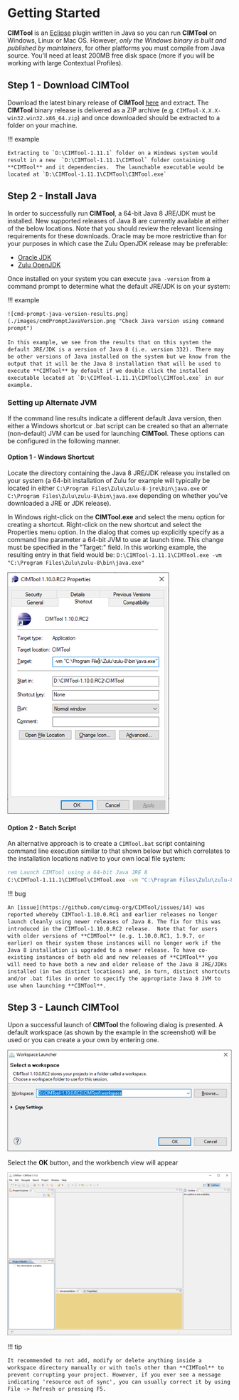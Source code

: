 # Getting Started
**CIMTool** is an [Eclipse](https://www.eclipse.org/) plugin written in Java so you can run **CIMTool** on Windows, Linux or Mac OS. However, *only the Windows binary is built and published by maintainers*, for other platforms you must compile from Java source. You'll need at least 200MB free disk space (more if you will be working with large Contextual Profiles).

## Step 1 - Download CIMTool
Download the latest binary release of **CIMTool** [here](https://github.com/cimug-org/CIMTool/releases) and extract. The **CIMTool** binary release is delivered as a ZIP archive (e.g. `CIMTool-X.X.X-win32.win32.x86_64.zip`) and once downloaded should be extracted to a folder on your machine. 

!!! example

    Extracting to `D:\CIMTool-1.11.1` folder on a Windows system would result in a new  `D:\CIMTool-1.11.1\CIMTool` folder containing **CIMTool** and it dependencies.  The launchable executable would be located at `D:\CIMTool-1.11.1\CIMTool\CIMTool.exe`

## Step 2 - Install Java
In order to successfully run **CIMTool**, a 64-bit Java 8 JRE/JDK must be installed. New supported releases of Java 8 are currently available at either of the below locations. Note that you should review the relevant licensing requirements for these downloads. Oracle may be more restrictive than for your purposes in which case the Zulu OpenJDK release may be preferable:

 - [Oracle JDK](https://www.java.com/en/download/)
 - [Zulu OpenJDK](https://www.azul.com/downloads/?package=jdk#download-openjdk)

Once installed on your system you can execute `java -version` from a command prompt to determine what the default JRE/JDK is on your system:

!!! example

    ![cmd-prompt-java-version-results.png](./images/cmdPromptJavaVersion.png "Check Java version using command prompt")

    In this example, we see from the results that on this system the default JRE/JDK is a version of Java 8 (i.e. version 332). There may be other versions of Java installed on the system but we know from the output that it will be the Java 8 installation that will be used to execute **CIMTool** by default if we double click the installed executable located at `D:\CIMTool-1.11.1\CIMTool\CIMTool.exe` in our example.

### Setting up Alternate JVM
If the command line results indicate a different default Java version, then either a Windows shortcut or .bat script can be created so that an alternate (non-default) JVM can be used for launching **CIMTool**. These options can be configured in the following manner.

#### Option 1 - Windows Shortcut
Locate the directory containing the Java 8 JRE/JDK release you installed on your system (a 64-bit installation of Zulu for example will typically be located in either `C:\Program Files\Zulu\zulu-8-jre\bin\java.exe` or `C:\Program Files\Zulu\zulu-8\bin\java.exe` depending on whether you've downloaded a JRE or JDK release).

In Windows right-click on the **CIMTool.exe** and select the menu option for creating a shortcut. Right-click on the new shortcut and select the Properties menu option. In the dialog that comes up explicitly specify as a command line parameter a 64-bit JVM to use at launch time.  This change must be specified in the "Target:" field.  In this working example, the resulting entry in that field would be:  `D:\CIMTool-1.11.1\CIMTool.exe -vm "C:\Program Files\Zulu\zulu-8\bin\java.exe"`

![CIMToolShortcutForAltJava.png](./images/CIMToolShortcutForAltJava.png "Eclipse Shortcut for specifying alternate Java version")

#### Option 2 - Batch Script
An alternative approach is to create a `CIMTool.bat` script containing command line execution similar to that shown below but which correlates to the installation locations native to your own local file system:

```bat
rem Launch CIMTool using a 64-bit Java JRE 8
C:\CIMTool-1.11.1\CIMTool\CIMTool.exe -vm "C:\Program Files\Zulu\zulu-8\bin\java.exe"
```

!!! bug

    An [issue](https://github.com/cimug-org/CIMTool/issues/14) was reported whereby CIMTool-1.10.0.RC1 and earlier releases no longer launch cleanly using newer releases of Java 8. The fix for this was introduced in the CIMTool-1.10.0.RC2 release.  Note that for users with older versions of **CIMTool** (e.g. 1.10.0.RC1, 1.9.7, or earlier) on their system those instances will no longer work if the Java 8 installation is upgraded to a newer release. To have co-existing instances of both old and new releases of **CIMTool** you will need to have both a new and older release of the Java 8 JRE/JDKs installed (in two distinct locations) and, in turn, distinct shortcuts and/or .bat files in order to specify the appropriate Java 8 JVM to use when launching **CIMTool**.


## Step 3 - Launch CIMTool
Upon a successful launch of **CIMTool** the following dialog is presented. A default workspace (as shown by the example in the screenshot) will be used or you can create a your own by entering one.

![WorkspaceLauncher.png](./images/WorkspaceLauncher.png "CIMTool Workspace Launcher")

Select the **OK** button, and the workbench view will appear

![CIMToolWorkbench.png](./images/CIMToolWorkbench.png "CIMTool Workbench")

!!! tip

    It recommended to not add, modify or delete anything inside a workspace directory manually or with tools other than **CIMTool** to prevent corrupting your project. However, if you ever see a message indicating 'resource out of sync', you can usually correct it by using File -> Refresh or pressing F5.